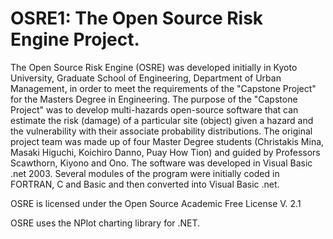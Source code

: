 OSRE1: The Open Source Risk Engine Project.
=====

The Open Source Risk Engine (OSRE) was developed initially in Kyoto University, Graduate School of Engineering, Department of Urban Management, in order to meet the requirements of the "Capstone Project" for the Masters Degree in Engineering. The purpose of the "Capstone Project" was to develop multi-hazards open-source software that can estimate the risk (damage) of a particular site (object) given a hazard and the vulnerability with their associate probability distributions. The original project team was made up of four Master Degree students (Christakis Mina, Masaki Higuchi, Koichiro Danno, Puay How Tion) and guided by Professors Scawthorn, Kiyono and Ono. The software was developed in Visual Basic .net 2003. Several modules of the program were initially coded in FORTRAN, C and Basic and then converted into Visual Basic .net.

OSRE is licensed under the Open Source Academic Free License V. 2.1

OSRE uses the NPlot charting library for .NET.
